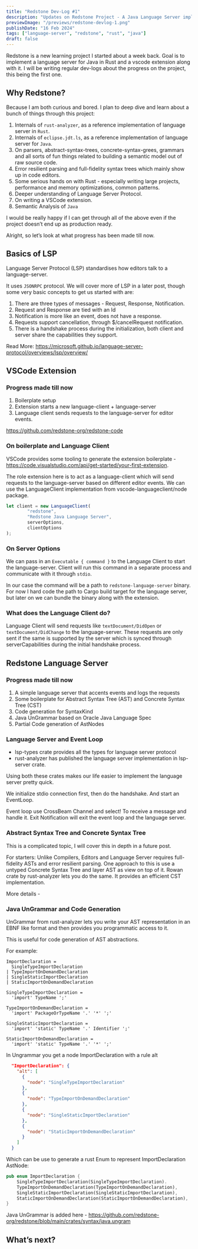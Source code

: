 ```yaml
---
title: "Redstone Dev-Log #1"
description: "Updates on Redstone Project - A Java Language Server implemented in Rust. Covers initial project setup, code generation and ungrammar."
previewImage: "/previews/redstone-devlog-1.png"
publishDate: "16 Feb 2024"
tags: ["language-server", "redstone", "rust", "java"]
draft: false
---
```


Redstone is a new learning project I started about a week back. Goal is to implement a language server for Java in Rust and a vscode extension along with it. I will be writing regular dev-logs about the progress on the project, this being the first one.

## Why Redstone?

Because I am both curious and bored. I plan to deep dive and learn about a bunch of things through this project:
1. Internals of `rust-analyzer`, as a reference implementation of language server in `Rust`.
2. Internals of `eclipse.jdt.ls`, as a reference implementation of language server for `Java`.
3. On parsers, abstract-syntax-trees, concrete-syntax-grees, grammars and all sorts of fun things related to building a semantic model out of raw source code.
4. Error resilient parsing and full-fidelity syntax trees which mainly show up in code editors.
5. Some serious hands on with Rust - especially writing large projects, performance and memory optimizations, common patterns.
6. Deeper understanding of Language Server Protocol.
7. On writing a VSCode extension.
8. Semantic Analysis of `Java`

I would be really happy if I can get through all of the above even if the project doesn’t end up as production ready.


Alright, so let’s look at what progress has been made till now.

## Basics of LSP


Language Server Protocol (LSP) standardises how editors talk to a language-server.

It uses `JSONRPC` protocol. We will cover more of LSP in a later post, though some very basic concepts to get us started with are:

1. There are three types of messages - Request, Response, Notification.
2. Request and Response are tied with an Id
3. Notification is more like an event, does not have a response.
4. Requests support cancellation, through $/cancelRequest notification.
5. There is a handshake process during the initialization, both client and server share the capabilities they support.

Read More:
https://microsoft.github.io/language-server-protocol/overviews/lsp/overview/


## VSCode Extension

### Progress made till now
1. Boilerplate setup
2. Extension starts a new language-client + language-server
3. Language client sends requests to the language-server for editor events.

https://github.com/redstone-org/redstone-code

### On boilerplate and Language Client

VSCode provides some tooling to generate the extension boilerplate - https://code.visualstudio.com/api/get-started/your-first-extension.

The role extension here is to act as a language-client which will send requests to the language-server based on different editor events. We can use the LanguageClient implementation from vscode-languageclient/node package.

```ts
let client = new LanguageClient(
		"redstone",
		"Redstone Java Language Server",
		serverOptions,
		clientOptions
);
```

### On Server Options

We can pass in an `Executable { command }` to the Language Client to start the language-server. Client will run this command in a separate process and communicate with it through `stdio`.

In our case the command will be a path to `redstone-language-server` binary.  For now I hard code the path to Cargo build target for the language server, but later on we can bundle the binary along with the extension.

### What does the Language Client do?

Language Client will send requests like `textDocument/DidOpen` or `textDocument/DidChange` to the language-server. These requests are only sent if the same is supported by the server which is synced through serverCapabilities during the initial handshake process.

## Redstone Language Server

### Progress made till now
1. A simple language server that accents events and logs the requests
2. Some boilerplate for Abstract Syntax Tree (AST) and Concrete Syntax Tree (CST)
3. Code generation for SyntaxKind
4. Java UnGrammar based on Oracle Java Language Spec
5. Partial Code generation of AstNodes


### Language Server and Event Loop

- lsp-types crate provides all the types for language server protocol
- rust-analyzer has published the language server implementation in lsp-server crate.

Using both these crates makes our life easier to implement the language server pretty quick.

We initialize stdio connection first, then do the handshake. And start an EventLoop.

Event loop use CrossBeam Channel and select! To receive a message and handle it. Exit Notification will exit the event loop and the language server.

### Abstract Syntax Tree and Concrete Syntax Tree

This is a complicated topic, I will cover this in depth in a future post.

For starters:
Unlike Compilers, Editors and Language Server requires full-fidelity ASTs and error resilient parsing.
One approach to this is use a untyped Concrete Syntax Tree and layer AST as view on top of it.
Rowan crate by rust-analyzer lets you do the same. It provides an efficient CST implementation.

More details - 

### Java UnGrammar and Code Generation

UnGrammar from rust-analyzer lets you write your AST representation in an EBNF like format and then provides you programmatic access to it.

This is useful for code generation of AST abstractions.

For example:


```
ImportDeclaration =
  SingleTypeImportDeclaration
| TypeImportOnDemandDeclaration
| SingleStaticImportDeclaration
| StaticImportOnDemandDeclaration

SingleTypeImportDeclaration =
  'import' TypeName ';'

TypeImportOnDemandDeclaration =
  'import' PackageOrTypeName '.' '*' ';'

SingleStaticImportDeclaration =
  'import' 'static' TypeName '.' Identifier ';'

StaticImportOnDemandDeclaration =
  'import' 'static' TypeName '.' '*' ';'
```



In Ungrammar you get a node ImportDeclaration with a rule alt

```json
  "ImportDeclaration": {
    "alt": [
      {
        "node": "SingleTypeImportDeclaration"
      },
      {
        "node": "TypeImportOnDemandDeclaration"
      },
      {
        "node": "SingleStaticImportDeclaration"
      },
      {
        "node": "StaticImportOnDemandDeclaration"
      }
    ]
  }
```

Which can be use to generate a rust Enum to represent ImportDeclaration AstNode:

```rs
pub enum ImportDeclaration {
	SingleTypeImportDeclaration(SingleTypeImportDeclaration).
	TypeImportOnDemandDeclaration(TypeImportOnDemandDeclaration),
	SingleStaticImportDeclaration(SingleStaticImportDeclaration),
	StaticImportOnDemandDeclaration(StaticImportOnDemandDeclaration),
}
```


Java UnGrammar is added here - https://github.com/redstone-org/redstone/blob/main/crates/syntax/java.ungram

## What’s next?
